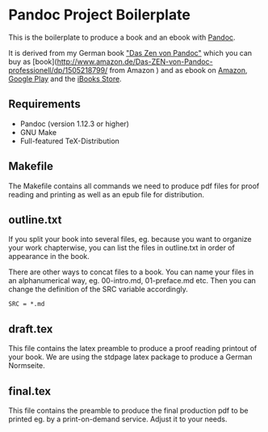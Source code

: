 Pandoc Project Boilerplate
==========================

This is the boilerplate to produce a book and an ebook with [Pandoc](http://pandoc.org/).

It is derived from my German book ["Das Zen von Pandoc"](http://literatur.hasecke.com/sachbuecher/das-zen-von-pandoc) which you can buy as [book](http://www.amazon.de/Das-ZEN-von-Pandoc-professionell/dp/1505218799/ from Amazon
) and as ebook on [Amazon](https://www.amazon.de/dp/B00TQ55D34
), [Google Play](https://play.google.com/store/books/details?id=-V2-BgAAQBAJ) and the [iBooks Store](https://itunes.apple.com/us/book/das-zen-von-pandoc/id982527831).  

Requirements
------------

* Pandoc (version 1.12.3 or higher)
* GNU Make
* Full-featured TeX-Distribution

Makefile
--------

The Makefile contains all commands we need to produce pdf files for proof reading and printing as well as an epub file for distribution.

outline.txt
-----------

If you split your book into several files, eg. because you want to organize your work chapterwise, you can list the files in outline.txt in order of appearance in the book.

There are other ways to concat files to a book. You can name your files in an alphanumerical way, eg. 00-intro.md, 01-preface.md etc. Then you can change the definition of the SRC variable accordingly.

    SRC = *.md

draft.tex
---------

This file contains the latex preamble to produce a proof reading printout of your book. We are using the stdpage latex package to produce a German Normseite.

final.tex
---------

This file contains the preamble to produce the final production pdf to be printed eg. by a print-on-demand service. Adjust it to your needs.
